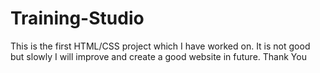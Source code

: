 # Training-Studio

This is the first HTML/CSS project which I have worked on. It is not good but slowly I will improve and create a good website in future. Thank You
